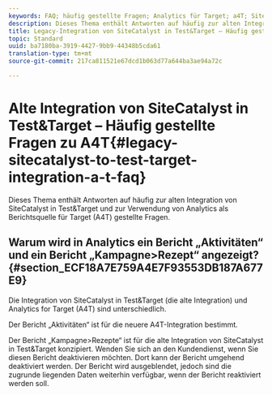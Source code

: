 ```yaml
---
keywords: FAQ; häufig gestellte Fragen; Analytics für Target; a4T; SiteCatalyst; Kampagne>Rezept; Test&Target; Integration
description: Dieses Thema enthält Antworten auf häufig zur alten Integration von SiteCatalyst in Test&Target und zur Verwendung von Analytics als Berichtsquelle für Target (A4T) gestellte Fragen.
title: Legacy-Integration von SiteCatalyst in Test&Target – Häufig gestellte Fragen zu A4T
topic: Standard
uuid: ba7180ba-3919-4427-9bb9-44348b5cda61
translation-type: tm+mt
source-git-commit: 217ca811521e67dcd1b063d77a644ba3ae94a72c

---
```



# Alte Integration von SiteCatalyst in Test&amp;Target – Häufig gestellte Fragen zu A4T{#legacy-sitecatalyst-to-test-target-integration-a-t-faq}

Dieses Thema enthält Antworten auf häufig zur alten Integration von SiteCatalyst in Test&amp;Target und zur Verwendung von Analytics als Berichtsquelle für Target (A4T) gestellte Fragen.

## Warum wird in Analytics ein Bericht „Aktivitäten“ und ein Bericht „Kampagne&gt;Rezept“ angezeigt? {#section_ECF18A7E759A4E7F93553DB187A677E9}

Die Integration von SiteCatalyst in Test&amp;Target (die alte Integration) und Analytics for Target (A4T) sind unterschiedlich.

Der Bericht „Aktivitäten“ ist für die neuere A4T-Integration bestimmt.

Der Bericht „Kampagne&gt;Rezepte“ ist für die alte Integration von SiteCatalyst in Test&amp;Target konzipiert. Wenden Sie sich an den Kundendienst, wenn Sie diesen Bericht deaktivieren möchten. Dort kann der Bericht umgehend deaktiviert werden. Der Bericht wird ausgeblendet, jedoch sind die zugrunde liegenden Daten weiterhin verfügbar, wenn der Bericht reaktiviert werden soll.
